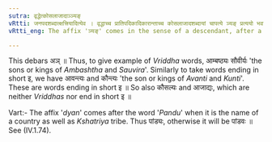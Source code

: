 ```yaml
---
sutra: वृद्धेत्कोसलाजादाञ्ञ्यङ्
vRtti: जनपदशब्दात्क्षत्त्रियादित्येव । वृद्धाच्च प्रातिपदिकादिकारान्ताच्च कोसलाजादशब्दायां चापत्ये ञ्यङ् प्रत्ययो भवति ॥
vRtti_eng: The affix 'ञ्यङ्' comes in the sense of a descendant, after a word having a _Vriddhi_ in the first syllable, and after a word ending in short इ, and after the words '_Kosala_' and '_Ajada_', when they are the names of countries and _Kshatriyas_.

---
```

This debars अञ् ॥ Thus, to give example of _Vriddha_ words, आम्बष्ठ्यः सौवीर्यः 'the sons or kings of _Ambashtha_ and _Sauvira_'. Similarly to take words ending in short इ, we have आवन्त्यः and कौन्त्यः 'the son or kings of _Avanti_ and _Kunti_'. These are words ending in short इ ॥ So also कौसल्यः and आजाद्यः, which are neither _Vriddhas_ nor end in short इ ॥

Vart:- The affix '_dyan_' comes after the word '_Pandu_' when it is the name of a country as well as  _Kshatriya_ tribe. Thus पांड्यः, otherwise it will be पांडवः ॥ See (IV.1.74).